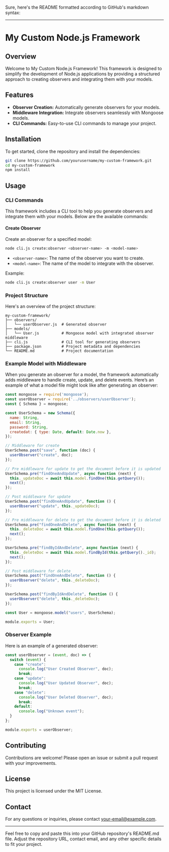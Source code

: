 Sure, here's the README formatted according to GitHub's markdown syntax:

---

# My Custom Node.js Framework

## Overview

Welcome to My Custom Node.js Framework! This framework is designed to simplify the development of Node.js applications by providing a structured approach to creating observers and integrating them with your models.

## Features

- **Observer Creation:** Automatically generate observers for your models.
- **Middleware Integration:** Integrate observers seamlessly with Mongoose models.
- **CLI Commands:** Easy-to-use CLI commands to manage your project.

## Installation

To get started, clone the repository and install the dependencies:

```sh
git clone https://github.com/yourusername/my-custom-framework.git
cd my-custom-framework
npm install
```

## Usage

### CLI Commands

This framework includes a CLI tool to help you generate observers and integrate them with your models. Below are the available commands:

#### Create Observer

Create an observer for a specified model:

```sh
node cli.js create:observer <observer-name> -m <model-name>
```

- `<observer-name>`: The name of the observer you want to create.
- `<model-name>`: The name of the model to integrate with the observer.

Example:

```sh
node cli.js create:observer user -m User
```

### Project Structure

Here's an overview of the project structure:

```
my-custom-framework/
├── observers/
│   └── userObserver.js  # Generated observer
├── models/
│   └── User.js          # Mongoose model with integrated observer middleware
├── cli.js               # CLI tool for generating observers
├── package.json         # Project metadata and dependencies
└── README.md            # Project documentation
```

### Example Model with Middleware

When you generate an observer for a model, the framework automatically adds middleware to handle create, update, and delete events. Here’s an example of what a model file might look like after generating an observer:

```js
const mongoose = require('mongoose');
const userObserver = require('../observers/userObserver');
const { Schema } = mongoose;

const UserSchema = new Schema({
  name: String,
  email: String,
  password: String,
  createdat: { type: Date, default: Date.now },
});

// Middleware for create
UserSchema.post("save", function (doc) {
  userObserver("create", doc);
});

// Pre middleware for update to get the document before it is updated
UserSchema.pre("findOneAndUpdate", async function (next) {
  this._updateDoc = await this.model.findOne(this.getQuery());
  next();
});

// Post middleware for update
UserSchema.post("findOneAndUpdate", function () {
  userObserver("update", this._updateDoc);
});

// Pre middleware for delete to get the document before it is deleted
UserSchema.pre("findOneAndDelete", async function (next) {
  this._deleteDoc = await this.model.findOne(this.getQuery());
  next();
});

UserSchema.pre("findByIdAndDelete", async function (next) {
  this._deleteDoc = await this.model.findById(this.getQuery()._id);
  next();
});

// Post middleware for delete
UserSchema.post("findOneAndDelete", function () {
  userObserver("delete", this._deleteDoc);
});

UserSchema.post("findByIdAndDelete", function () {
  userObserver("delete", this._deleteDoc);
});

const User = mongoose.model("users", UserSchema);

module.exports = User;
```

### Observer Example

Here is an example of a generated observer:

```js
const userObserver = (event, doc) => {
  switch (event) {
    case "create":
      console.log("User Created Observer", doc);
      break;
    case "update":
      console.log("User Updated Observer", doc);
      break;
    case "delete":
      console.log("User Deleted Observer", doc);
      break;
    default:
      console.log("Unknown event");
  }
};

module.exports = userObserver;
```

## Contributing

Contributions are welcome! Please open an issue or submit a pull request with your improvements.

## License

This project is licensed under the MIT License.

## Contact

For any questions or inquiries, please contact [your-email@example.com](mailto:your-email@example.com).

---

Feel free to copy and paste this into your GitHub repository's README.md file. Adjust the repository URL, contact email, and any other specific details to fit your project.
